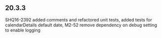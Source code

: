## 20.3.3
SHQ16-2392 added comments and refactored unit tests, added tests for calendarDetails default date, M2-52 remove dependency on debug setting to enable logging


